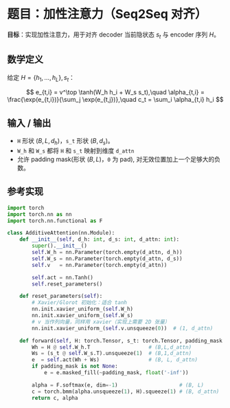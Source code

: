 # 题目：加性注意力（Seq2Seq 对齐）

**目标**：实现加性注意力，用于对齐 decoder 当前隐状态 $s_t$ 与 encoder 序列 $H$。

## 数学定义

给定 $H=\{h_1,\dots,h_L\},\, s_t$：

$$
e_{t,i} = v^\top \tanh(W_h h_i + W_s s_t),\quad
\alpha_{t,i} = \frac{\exp(e_{t,i})}{\sum_j \exp(e_{t,j})},\quad
c_t = \sum_i \alpha_{t,i} h_i
$$

## 输入 / 输出

- `H` 形状 $(B,L,d_h)$，`s_t` 形状 $(B,d_s)$。
- `W_h` 和 `W_s` 都将 `H` 和 `s_t` 映射到维度 `d_attn`
- 允许 padding mask(形状 $(B,L)$，`0` 为 pad), 对无效位置加上一个足够大的负数。

## 参考实现

```python
import torch
import torch.nn as nn
import torch.nn.functional as F

class AdditiveAttention(nn.Module):
    def __init__(self, d_h: int, d_s: int, d_attn: int):
        super().__init__()
        self.W_h = nn.Parameter(torch.empty(d_attn, d_h))
        self.W_s = nn.Parameter(torch.empty(d_attn, d_s))
        self.v   = nn.Parameter(torch.empty(d_attn))

        self.act = nn.Tanh()
        self.reset_parameters()

    def reset_parameters(self):
        # Xavier/Glorot 初始化：适合 tanh
        nn.init.xavier_uniform_(self.W_h)
        nn.init.xavier_uniform_(self.W_s)
        # v 当作列向量，同样用 xavier（实现上需要 2D 张量）
        nn.init.xavier_uniform_(self.v.unsqueeze(0))  # (1, d_attn)

    def forward(self, H: torch.Tensor, s_t: torch.Tensor, padding_mask: torch.Tensor | None = None):
        Wh = H @ self.W_h.T                   # (B,L,d_attn)
        Ws = (s_t @ self.W_s.T).unsqueeze(1)  # (B,1,d_attn)
        e  = self.act(Wh + Ws)                # (B, L, d_attn)
        if padding_mask is not None:
            e = e.masked_fill(~padding_mask, float('-inf'))

        alpha = F.softmax(e, dim=-1)                    # (B, L)
        c = torch.bmm(alpha.unsqueeze(1), H).squeeze(1) # (B, d_attn)
        return c, alpha
```
